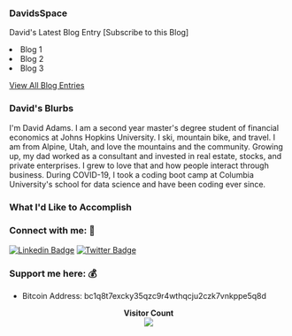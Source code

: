 <!-- Introduction --> 
### DavidsSpace
David's Latest Blog Entry [Subscribe to this Blog]
<li>Blog 1</li>
<li>Blog 2</li>
<li>Blog 3</li>

[View All Blog Entries](#)

<!-- About me -->
### David's Blurbs
I'm David Adams. I am a second year master's degree student of financial economics at Johns Hopkins University. I ski, mountain bike, and travel. I am from Alpine, Utah, and love the mountains and the community. Growing up, my dad worked as a consultant and invested in real estate, stocks, and private enterprises. I grew to love that and how people interact through business. During COVID-19, I took a coding boot camp at Columbia University's school for data science and have been coding ever since. 

<!-- Goals and dreams -->
### What I'd Like to Accomplish

<!-- Connection -->
### Connect with me: 🤝
  
[![Linkedin Badge](https://img.shields.io/badge/-LinkedIn-blue?style=flat-square&logo=Linkedin&logoColor=white&link=https://www.linkedin.com/in/davidadams64/)](https://www.linkedin.com/in/davidadams64/) [![Twitter Badge](https://img.shields.io/badge/-Twitter-1ca0f1?style=flat-square&labelColor=1ca0f1&logo=twitter&logoColor=white&link=https://twitter.com/david64adams)](https://twitter.com/david64adams)

<!-- Support -->
### Support me here: 💰
- Bitcoin Address: bc1q8t7excky35qzc9r4wthqcju2czk7vnkppe5q8d

<p align="center"> 
         <strong>Visitor Count</strong>
           <br>
  <img src="https://profile-counter.glitch.me/davidatoms/count.svg" />
</p>
